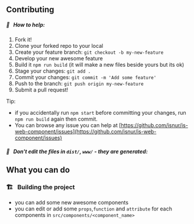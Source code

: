 ## Contributing

##### :raising_hand: &nbsp; How to help:
1. Fork it!
2. Clone your forked repo to your local
3. Create your feature branch: `git checkout -b my-new-feature`
4. Develop your new awesome feature
5. Build it `npm run build` (it will make a new files beside yours but its ok)
6. Stage your changes: `git add .`
6. Commit your changes: `git commit -m 'Add some feature'`
7. Push to the branch: `git push origin my-new-feature`
8. Submit a pull request!

Tip: 
* if you accidentally run `npm start` before committing your changes, run `npm run build` again then commit.
* You can browse any issue you can help at
[https://github.com/isnur/is-web-component/issues](https://github.com/isnur/is-web-component/issues)


##### :no_entry_sign: &nbsp; Don't edit the files in `dist/`, `www/` - they are generated:


## What you can do

### :building_construction: &nbsp; Building the project

* you can add some new awesome components
* you can edit or add some `props`,`function` and `attribute` for each components in `src/components/<component_name>`

&nbsp;
